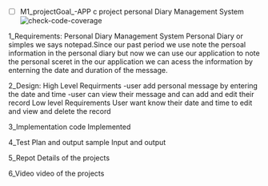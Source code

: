 * [ ] M1_projectGoal_-APP
c project personal Diary Management System
 ![check-code-coverage](https://api.codiga.io/project/30999/score/svg)



1_Requirements:
Personal Diary Management System
Personal Diary or simples we says notepad.Since our past period we use note the persoal information in the 
personal diary but now we can use our application to note the personal  sceret in the our application we can 
acess the information by enterning the date and duration of the message.


2_Design:
High Level Requirments
 -user add personal message by entering the date and time
 -user can view their message and can add and edit their record
 Low level Requirements
 User want know their date and time to edit and view and delete the record


3_Implementation
  code Implemented 

4_Test Plan and output 
  sample Input and output

5_Repot 
  Details of the projects

6_Video
 video of the projects
